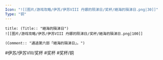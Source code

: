 ```yaml
---
Icon: "![[图片/游戏攻略/伊苏/伊苏VIII 丹娜的陨涕日/奖杯/絕海的隕涕日.png|30]]"
Type: "铜"
---
```

```ad-common-bronze-trophy
title: (Title:: "絕海的隕涕日")
![[图片/游戏攻略/伊苏/伊苏VIII 丹娜的陨涕日/奖杯/絕海的隕涕日.png|100]]

(Comment:: "通過第六部「絕海的隕涕日」。")
```

#伊苏/伊苏VIII/奖杯 #奖杯 #奖杯/铜
